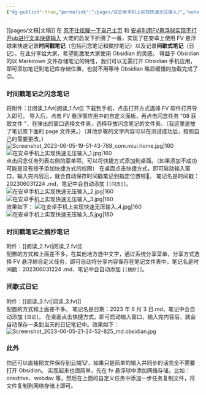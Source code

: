```yaml
---
{"dg-publish":true,"permalink":"/pages/在安卓手机上实现快速无压输入/","noteIcon":"1","created":"2023-06-05T19:42:27.183+08:00","updated":""}
---
```


[[pages/文稿\|文稿]]
在 [忍不住炫耀一下自己主页](https://forum-zh.obsidian.md/t/topic/14209/16?u=ennea) 和 [安卓利用FV悬浮球实现不打开ob进行文本快捷输入](https://forum-zh.obsidian.md/t/topic/5687) 大佬的启发下折腾了一番，实现了在安卓上使用 FV 悬浮球来快速记录**时间戳笔记**（包括闪念笔记和摘抄笔记）以及记录**间歇式笔记**（日记）。在此分享给大家，希望能激发大家使用 Obsidian 的灵感。
得益于 Obsidian 的以 Markdown 文件存储笔记的特性，我们可以无需打开 Obsidian 手机应用，即可添加笔记到笔记库存储位置，也就不用等待 Obsidian 略显缓慢的加载完成了😉。
### 时间戳笔记之闪念笔记
将附件：[[阅读_1.fvt\|阅读_1.fvt]] 下载到手机，点击打开方式选择 FV 软件打开导入即可。
导入后，点击 FV 悬浮窗应用中的自定义面板，再点击闪念任务 "08 获取文件 "，在弹出的窗口选择文件夹，选择存放闪念笔记的文件夹。（我这里是放了笔记库下面的 page 文件夹。）（其他步骤的文字内容可以在测试成功后，按照自己的需要更改。）
![Screenshot_2023-06-05-19-51-43-788_com.miui.home.jpg|160](/img/user/assets/Screenshot_2023-06-05-19-51-43-788_com.miui.home.jpg) ![在安卓手机上实现快速无压输入_1.jpg|160](/img/user/assets/%E5%9C%A8%E5%AE%89%E5%8D%93%E6%89%8B%E6%9C%BA%E4%B8%8A%E5%AE%9E%E7%8E%B0%E5%BF%AB%E9%80%9F%E6%97%A0%E5%8E%8B%E8%BE%93%E5%85%A5_1.jpg)  
点击闪念任务列表右侧的菜单项，可以将快捷方式添加到桌面。（如果添加不成功可能是没有授予添加快捷方式的权限）
在桌面点击快捷方式，即可启动输入窗口，输入完内容后，就会自动保存时间戳笔记到指定位置啦🎉。
笔记名是时间戳：202306031224 .md，笔记中会自动添加 `[[闪念]]`。
![在安卓手机上实现快速无压输入_2.jpg|160](/img/user/assets/%E5%9C%A8%E5%AE%89%E5%8D%93%E6%89%8B%E6%9C%BA%E4%B8%8A%E5%AE%9E%E7%8E%B0%E5%BF%AB%E9%80%9F%E6%97%A0%E5%8E%8B%E8%BE%93%E5%85%A5_2.jpg)![在安卓手机上实现快速无压输入_3.jpg|160](/img/user/assets/%E5%9C%A8%E5%AE%89%E5%8D%93%E6%89%8B%E6%9C%BA%E4%B8%8A%E5%AE%9E%E7%8E%B0%E5%BF%AB%E9%80%9F%E6%97%A0%E5%8E%8B%E8%BE%93%E5%85%A5_3.jpg)  
效果如下：
![在安卓手机上实现快速无压输入_4.jpg|160](/img/user/assets/%E5%9C%A8%E5%AE%89%E5%8D%93%E6%89%8B%E6%9C%BA%E4%B8%8A%E5%AE%9E%E7%8E%B0%E5%BF%AB%E9%80%9F%E6%97%A0%E5%8E%8B%E8%BE%93%E5%85%A5_4.jpg)![在安卓手机上实现快速无压输入_5.jpg|160](/img/user/assets/%E5%9C%A8%E5%AE%89%E5%8D%93%E6%89%8B%E6%9C%BA%E4%B8%8A%E5%AE%9E%E7%8E%B0%E5%BF%AB%E9%80%9F%E6%97%A0%E5%8E%8B%E8%BE%93%E5%85%A5_5.jpg)
### 时间戳笔记之摘抄笔记
附件：[[阅读_2.fvt\|阅读_2.fvt]]  
配置的方式和上面差不多，在其他地方选中文字，通过系统分享菜单，分享方式选择 FV 悬浮球自定义任务，即可自动将分享内容保存在笔记文件夹中。笔记名是时间戳：202306031224 .md，笔记中会自动添加 `[[摘抄]]`。
### 间歇式日记
附件：[[阅读_3.fvt\|阅读_3.fvt]]  
配置的方式和上面差不多。
笔记名是日期：2023 年 6 月 3 日.md，笔记中会自动添加 `[日记]`。
在桌面点击快捷方式，即可启动输入窗口，输入完内容后，就会自动保存一条到当天的日记笔记中。效果如下：
![Screenshot_2023-06-05-21-24-52-825_md.obsidian.jpg](/img/user/assets/Screenshot_2023-06-05-21-24-52-825_md.obsidian.jpg)

### 此外
你还可以直接把文件保存到云端🐮，如果只是简单的输入并同步的话完全不需要打开 Obsidian。
实现起来也很简单，先在 fv 悬浮球中添加网络存储，比如：onedrive、webdav 等，然后在上面的自定义任务中添加一步任务复制文件，将文件复制到网络存储上即可。

